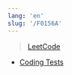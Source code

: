 ```yaml
---
lang: 'en'
slug: '/F0156A'
---
```


> [LeetCode](https://leetcode.com/)

- [Coding Tests](./../.././docs/pages/Coding%20Tests.md)

<head>
  <html lang="en-US"/>
</head>
